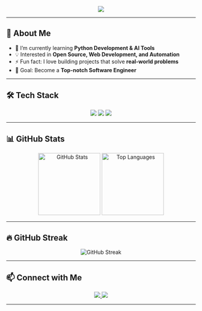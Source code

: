 <!-- Header Banner -->
<p align="center">
  <img src="https://capsule-render.vercel.app/api?type=waving&color=0:00c6ff,100:0072ff&height=200&section=header&text=Jaswanth%20Kumar&fontSize=40&fontColor=ffffff&animation=twinkling&fontAlignY=35"/>
</p>



---

## 🚀 About Me  
- 🌱 I’m currently learning **Python Development & AI Tools**  
- 💡 Interested in **Open Source, Web Development, and Automation**  
- ⚡ Fun fact: I love building projects that solve **real-world problems**  
- 🎯 Goal: Become a **Top-notch Software Engineer**  

---

## 🛠️ Tech Stack  
<p align="center">
  <img src="https://img.shields.io/badge/Python-3776AB?style=for-the-badge&logo=python&logoColor=white"/>
  <img src="https://img.shields.io/badge/HTML5-E34F26?style=for-the-badge&logo=html5&logoColor=white"/>
  <img src="https://img.shields.io/badge/CSS3-1572B6?style=for-the-badge&logo=css3&logoColor=white"/>
</p>

---

## 📊 GitHub Stats  
<p align="center">
  <img src="https://github-readme-stats.vercel.app/api?username=Jaswanth-Kumar-2007&show_icons=true&theme=radical" alt="GitHub Stats" height="165"/>
  <img src="https://github-readme-stats.vercel.app/api/top-langs/?username=Jaswanth-Kumar-2007&layout=compact&theme=tokyonight" alt="Top Languages" height="165"/>
</p>

---

## 🔥 GitHub Streak  
<p align="center">
  <img src="https://github-readme-streak-stats.herokuapp.com/?user=Jaswanth-Kumar-2007&theme=highcontrast" alt="GitHub Streak"/>
</p>

---


## 📫 Connect with Me  
<p align="center">
  <a href="https://linkedin.com/in/jaswanth-kumar-kamireddi-86ba09373" target="_blank">
    <img src="https://img.shields.io/badge/LinkedIn-%230077B5.svg?&style=for-the-badge&logo=linkedin&logoColor=white" />
  </a>
  <a href="https://github.com/JaswanthKumar">
    <img src="https://img.shields.io/badge/GitHub-100000?style=for-the-badge&logo=github&logoColor=white" />
  </a>
</p>

---







